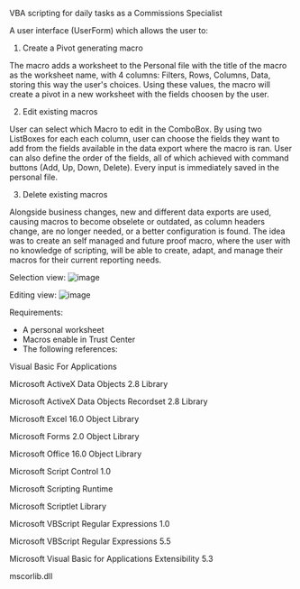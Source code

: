 VBA scripting for daily tasks as a Commissions Specialist

A user interface (UserForm) which allows the user to:

1. Create a Pivot generating macro
   
The macro adds a worksheet to the Personal file with the title of the macro as the worksheet name, with 4 columns: Filters, Rows, Columns, Data, storing this way the user's choices.
Using these values, the macro will create a pivot in a new worksheet with the fields choosen by the user.

2. Edit existing macros

User can select which Macro to edit in the ComboBox. By using two ListBoxes for each each column, user can choose the fields they want to add from the fields available in the data export where the macro is ran. User can also define the order of the fields, all of which achieved with command buttons (Add, Up, Down, Delete). Every input is immediately saved in the personal file.

3. Delete existing macros
   
Alongside business changes, new and different data exports are used, causing macros to become obselete or outdated, as column headers change, are no longer needed, or a better configuration is found. The idea was to create an self managed and future proof macro, where the user with no knowledge of scripting, will be able to create, adapt, and manage their macros for their current reporting needs.

Selection view:
![image](https://github.com/try-except-pass/data-analyst/assets/73493873/1a1e1ee9-1587-4382-9363-76f1d0d39e9c)


Editing view:
![image](https://github.com/try-except-pass/data-analyst/assets/73493873/424df1d9-2511-417d-94a9-2612b9ee7332)

Requirements:

- A personal worksheet
- Macros enable in Trust Center
- The following references:

Visual Basic For Applications

Microsoft ActiveX Data Objects 2.8 Library

Microsoft ActiveX Data Objects Recordset 2.8 Library

Microsoft Excel 16.0 Object Library

Microsoft Forms 2.0 Object Library

Microsoft Office 16.0 Object Library

Microsoft Script Control 1.0

Microsoft Scripting Runtime

Microsoft Scriptlet Library

Microsoft VBScript Regular Expressions 1.0

Microsoft VBScript Regular Expressions 5.5

Microsoft Visual Basic for Applications Extensibility 5.3

mscorlib.dll
